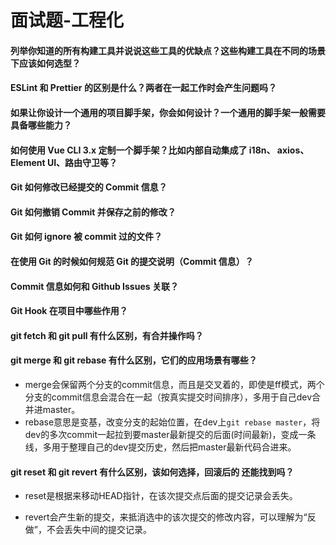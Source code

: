 # 面试题-工程化

#### 列举你知道的所有构建工具并说说这些工具的优缺点？这些构建工具在不同的场景下应该如何选型？



#### ESLint 和 Prettier 的区别是什么？两者在一起工作时会产生问题吗？



#### 如果让你设计一个通用的项目脚手架，你会如何设计？一个通用的脚手架一般需要具备哪些能力？



#### 如何使用 Vue CLI 3.x 定制一个脚手架？比如内部自动集成了 i18n、 axios、Element UI、路由守卫等？



#### Git 如何修改已经提交的 Commit 信息？



#### Git 如何撤销 Commit 并保存之前的修改？



#### Git 如何 ignore 被 commit 过的文件？



#### 在使用 Git 的时候如何规范 Git 的提交说明（Commit 信息）？



#### Commit 信息如何和 Github Issues 关联？



#### Git Hook 在项目中哪些作用？



#### git fetch 和 git pull 有什么区别，有合并操作吗？



#### git merge 和 git rebase 有什么区别，它们的应用场景有哪些？

- merge会保留两个分支的commit信息，而且是交叉着的，即使是ff模式，两个分支的commit信息会混合在一起（按真实提交时间排序），多用于自己dev合并进master。
- rebase意思是变基，改变分支的起始位置，在dev上`git rebase master`，将dev的多次commit一起拉到要master最新提交的后面(时间最新)，变成一条线，多用于整理自己的dev提交历史，然后把master最新代码合进来。



#### git reset 和 git revert 有什么区别，该如何选择，回滚后的 <commit-id> 还能找到吗？

- reset是根据来移动HEAD指针，在该次提交点后面的提交记录会丢失。

- revert会产生新的提交，来抵消选中的该次提交的修改内容，可以理解为“反做”，不会丢失中间的提交记录。